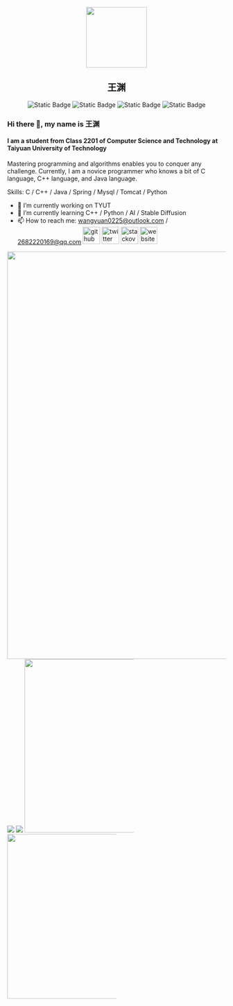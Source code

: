<p align="center">
  <img width="140" src="https://avatars.githubusercontent.com/u/109222778?s=400&u=fd9623c00ec3ed875b9b0dee416af18454587236&v=4" />
  <h2 align="center">
    王渊
  </h2>
  <p align="center">
    <img alt="Static Badge" src="https://img.shields.io/badge/School-TYUT-green?color=hex">
    <img alt="Static Badge" src="https://img.shields.io/badge/College-CCST_(Big_Data_College)-pink?labelColor=hex">
    <img alt="Static Badge" src="https://img.shields.io/badge/Major-Computer_Science_and_Technology-purple?labelColor=hex">
    <img alt="Static Badge" src="https://img.shields.io/badge/All_Stars-18-green?color=yellow">
  </p>
</p>

### Hi there 👋, my name is 王渊
#### I am a student from Class 2201 of Computer Science and Technology at Taiyuan University of Technology
Mastering programming and algorithms enables you to conquer any challenge. Currently, I am a novice programmer who knows a bit of C language, C++ language, and Java language.

Skills: C / C++ / Java / Spring / Mysql / Tomcat / Python

- 🔭 I’m currently working on TYUT 
- 🌱 I’m currently learning C++ / Python / AI / Stable Diffusion 
- 📫 How to reach me: wangyuan0225@outlook.com / 2682220169@qq.com
[<img src='https://cdn.jsdelivr.net/npm/simple-icons@3.0.1/icons/github.svg' alt='github' height='40'>](https://github.com/wangyuan0225)  [<img src='https://cdn.jsdelivr.net/npm/simple-icons@3.0.1/icons/twitter.svg' alt='twitter' height='40'>](https://twitter.com/wngyun309428850)  [<img src='https://cdn.jsdelivr.net/npm/simple-icons@3.0.1/icons/stackoverflow.svg' alt='stackoverflow' height='40'>](https://stackoverflow.com/users/19978046)  [<img src='https://cdn.jsdelivr.net/npm/simple-icons@3.0.1/icons/icloud.svg' alt='website' height='40'>](https://www.yunliyunwai.cn/u/baca1046eb9483fd39faf85750d1fe75/blog)  

<p>
  <img style="width: 940px;height: auto;max-height:100%;max-width:100%;" src="https://github-profile-trophy.vercel.app/?username=wangyuan0225&rank=A,B,C"/>
  <img src="https://metrics.lecoq.io/wangyuan0225"/>
  <img src="https://github-readme-stats.vercel.app/api/top-langs/?username=wangyuan0225&layout=donut-vertical"/>
  <img style="width: 400px;height: auto;max-height:50%;max-width:50%;" src="https://streak-stats.demolab.com/?user=wangyuan0225"/>
  <img style="width: 380px;height: auto;max-height:50%;max-width:50%;" src="https://github-readme-stats.vercel.app/api?username=wangyuan0225&count_private=true&show_icons=true"/>
</p>
 
